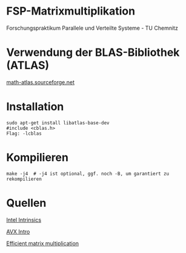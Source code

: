 # FSP-Matrixmultiplikation
Forschungspraktikum Parallele und Verteilte Systeme - TU Chemnitz

# Verwendung der BLAS-Bibliothek (ATLAS)
[math-atlas.sourceforge.net](http://math-atlas.sourceforge.net/)

# Installation
    sudo apt-get install libatlas-base-dev
    #include <cblas.h>
    Flag: -lcblas

# Kompilieren
    make -j4  # -j4 ist optional, ggf. noch -B, um garantiert zu rekompilieren

# Quellen
[Intel Intrinsics](https://software.intel.com/sites/landingpage/IntrinsicsGuide)

[AVX Intro](https://www.codeproject.com/articles/874396/crunching-numbers-with-avx-and-avx)

[Efficient matrix multiplication](http://stackoverflow.com/questions/18499971/efficient-4x4-matrix-multiplication-c-vs-assembly)




